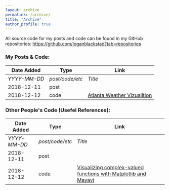 ```yaml
---
layout: archive
permalink: /archive/
title: "Archive"
author_profile: true
---
```


All source code for my posts and code can be found in my GitHub repositories:
https://github.com/loganblackstad?tab=repositories 


### My Posts & Code:


| Date Added | Type | Link                                     |
| ---- |----| ----------------------------------------------|
| *YYYY-MM-DD*  | *post/code/etc* | *Title*  |
| 2018-12-11    | post              |          |
| 2018-12-12    | code              | [Atlanta Weather Vizualition][1]|

[1]: http://nbviewer.jupyter.org/github/loganblackstad/nbviewer-tesst/blob/master/atlanta-weather-plotting.ipynb




### Other People's Code (Usefel References):


| Date Added    | Type          | Link                                     |
| ---- |----| ----------------------------------------------|
| *YYYY-MM-DD*  | *post/code/etc* | *Title*  |
| 2018-12-11    | post          |          |
| 2018-12-12    | code          | [Visualizing complex-valued functions with Matplotlib and Mayavi][101]|

[101]: http://nbviewer.jupyter.org/github/empet/Math/blob/master/DomainColoring.ipynb

